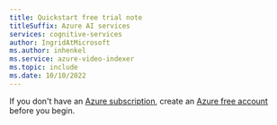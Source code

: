 ```yaml
---
title: Quickstart free trial note
titleSuffix: Azure AI services
services: cognitive-services
author: IngridAtMicrosoft
ms.author: inhenkel
ms.service: azure-video-indexer
ms.topic: include 
ms.date: 10/10/2022
---
```


<!-- original metadata copied during repo migration
---
author: SyntaxC4
ms.service: cloud-services
ms.topic: include
ms.date: 01/18/2022
ms.author: cfowler
---
-->

If you don't have an [Azure subscription](/azure/guides/developer/azure-developer-guide#understanding-accounts-subscriptions-and-billing), create an [Azure free account](https://azure.microsoft.com/free/?ref=microsoft.com&utm_source=microsoft.com&utm_medium=docs&utm_campaign=visualstudio) before you begin.

